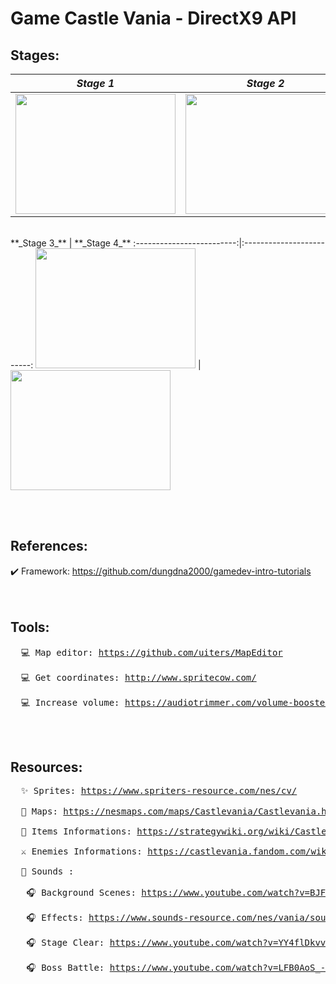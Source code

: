 # Game Castle Vania - DirectX9 API


## Stages:</br>
**_Stage 1_**            |  **_Stage 2_** 
:-------------------------:|:-------------------------:
<img src="https://drive.google.com/uc?export=view&id=1f6ZqPE1B7Qqc1iYM7a-F6DY3twHBnSMV" width="256" height="192" />  |  <img src="https://drive.google.com/uc?export=view&id=1HBw8pa8c0WDzDeuIksq6r1ja7WHJIyvR" width="256" height="192" />
</br>
**_Stage 3_**            |  **_Stage 4_** 
:-------------------------:|:-------------------------:
<img src="https://drive.google.com/uc?export=view&id=18MbbRWK_yabg1PPtpf329WNhrQNNA7tG" width="256" height="192" />  |  <img src="https://drive.google.com/uc?export=view&id=1pZ_MEU5gyjqymGgOhANS556XxvzCtTUG" width="256" height="192" />

</br></br>


## References:</br>
  ✔️ Framework: <a href="https://github.com/dungdna2000/gamedev-intro-tutorials">https://github.com/dungdna2000/gamedev-intro-tutorials</a> </br></br></br>


## Tools:</br>
<pre>
  💻 Map editor: <a href="https://github.com/uiters/MapEditor?fbclid=IwAR3mqEyLmY-5Xceui-UWqfLK0uFiyWff64v-485sefQ1bCjN8Xp3UOaJ38o">https://github.com/uiters/MapEditor</a> </br>
  💻 Get coordinates: <a href="http://www.spritecow.com/">http://www.spritecow.com/</a> </br>
  💻 Increase volume: <a href="https://audiotrimmer.com/volume-booster/">https://audiotrimmer.com/volume-booster/</a> 
</pre>
</br></br>

## Resources: </br>
<pre>
  ✨ Sprites: <a href="https://www.spriters-resource.com/nes/cv/">https://www.spriters-resource.com/nes/cv/</a> </br>
  📌 Maps: <a href="https://nesmaps.com/maps/Castlevania/Castlevania.html">https://nesmaps.com/maps/Castlevania/Castlevania.html</a> </br>
  💎 Items Informations: <a href="https://strategywiki.org/wiki/Castlevania/Items">https://strategywiki.org/wiki/Castlevania/Items</a> </br>
  ⚔️ Enemies Informations: <a href="https://castlevania.fandom.com/wiki/Castlevania_Bestiary">https://castlevania.fandom.com/wiki/Castlevania_Bestiary</a> </br>
  🎼 Sounds :  </br>
   🎧 Background Scenes: <a href="https://www.youtube.com/watch?v=BJFUCyR2KKk">https://www.youtube.com/watch?v=BJFUCyR2KKk</a> </br>
   🎧 Effects: <a href="https://www.sounds-resource.com/nes/vania/sound/357/">https://www.sounds-resource.com/nes/vania/sound/357/</a>  </br>
   🎧 Stage Clear: <a href="https://www.youtube.com/watch?v=YY4flDkvvf4">https://www.youtube.com/watch?v=YY4flDkvvf4</a> </br>
   🎧 Boss Battle: <a href="https://www.youtube.com/watch?v=LFB0AoS_-NQ">https://www.youtube.com/watch?v=LFB0AoS_-NQ</a> </br>
</pre>


